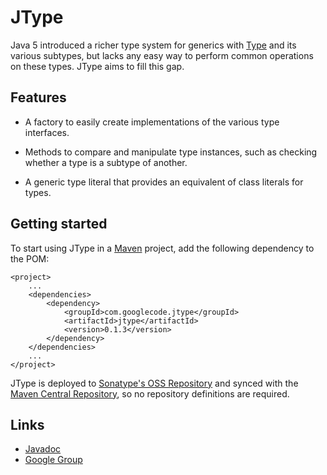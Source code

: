 JType
=====

Java 5 introduced a richer type system for generics with [Type](http://java.sun.com/j2se/1.5.0/docs/api/java/lang/reflect/Type.html) and its various subtypes, but lacks any easy way to perform common operations on these types.  JType aims to fill this gap.

Features
--------

  * A factory to easily create implementations of the various type interfaces.

  * Methods to compare and manipulate type instances, such as checking whether a type is a subtype of another.

  * A generic type literal that provides an equivalent of class literals for types.

Getting started
---------------

To start using JType in a [Maven](http://maven.apache.org/) project, add the following dependency to the POM:

	<project>
		...
		<dependencies>
			<dependency>
				<groupId>com.googlecode.jtype</groupId>
				<artifactId>jtype</artifactId>
				<version>0.1.3</version>
			</dependency>
		</dependencies>
		...
	</project>

JType is deployed to [Sonatype's OSS Repository](http://oss.sonatype.org/) and synced with the [Maven Central Repository](http://search.maven.org/), so no repository definitions are required.

Links
-----

* [Javadoc](http://www.hobsoft.org/jtype/apidocs/)
* [Google Group](https://groups.google.com/d/forum/jtype)